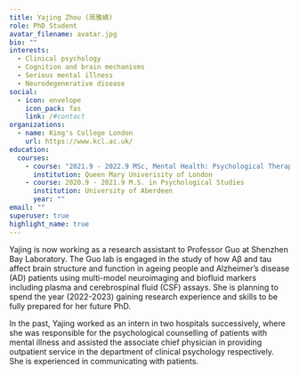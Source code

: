 ```yaml
---
title: Yajing Zhou (周雅婧)
role: PhD Student
avatar_filename: avatar.jpg
bio: ""
interests:
  - Clinical psychology
  - Cognition and brain mechanisms
  - Serious mental illness
  - Neurodegenerative disease
social:
  - icon: envelope
    icon_pack: fas
    link: /#contact
organizations:
  - name: King's College London
    url: https://www.kcl.ac.uk/
education:
  courses:
    - course: "2021.9 - 2022.9 MSc, Mental Health: Psychological Therapies"
      institution: Queen Mary Univerisity of London
    - course: 2020.9 - 2021.9 M.S. in Psychological Studies
      institution: University of Aberdeen
      year: ""
email: ""
superuser: true
highlight_name: true
---
```

Yajing is now working as a research assistant to Professor Guo at Shenzhen Bay Laboratory. The Guo lab is engaged in the study of how Aβ and tau affect brain structure and function in ageing people and Alzheimer’s disease (AD) patients using multi-model neuroimaging and biofluid markers including plasma and cerebrospinal fluid (CSF) assays. She is planning to spend the year (2022-2023) gaining research experience and skills to be fully prepared for her future PhD. 

In the past, Yajing worked as an intern in two hospitals successively, where she was responsible for the psychological counselling of patients with mental illness and assisted the associate chief physician in providing outpatient service in the department of clinical psychology respectively. She is experienced in communicating with patients.